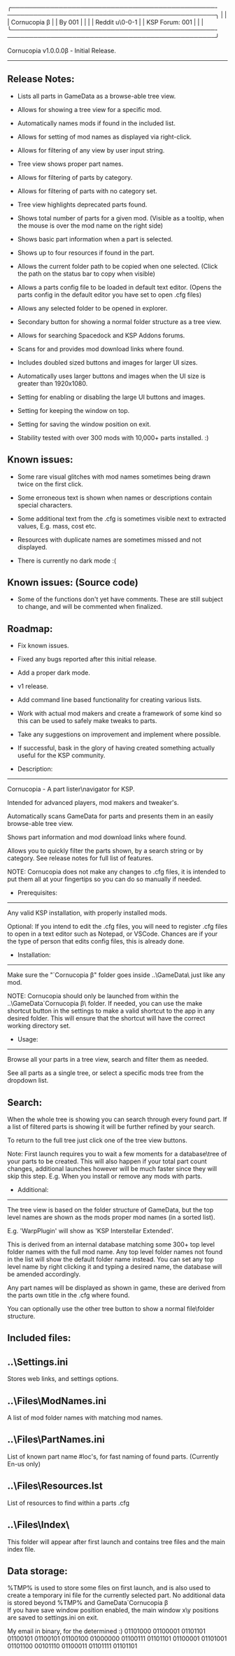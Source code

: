 ╭───────────────────────────────────────────────-────────────────────────────────────────────────╮
|                                                                                                |
|                                          Cornucopia β                                          |
|                                             By 001                                             |
|                                                                                                |
|                                         Reddit u\0-0-1                                         |
|                                         KSP Forum: 001                                         |
|                                                                                                |
╰───────────────────────────────────────────────-────────────────────────────────────────────────╯

Cornucopia v1.0.0.0β - Initial Release.
***************************************

Release Notes:
--------------

 - Lists all parts in GameData as a browse-able tree view.

 - Allows for showing a tree view for a specific mod.

 - Automatically names mods if found in the included list.

 - Allows for setting of mod names as displayed via right-click.

 - Allows for filtering of any view by user input string.

 - Tree view shows proper part names.

 - Allows for filtering of parts by category.

 - Allows for filtering of parts with no category set.

 - Tree view highlights deprecated parts found.

 - Shows total number of parts for a given mod.
   (Visible as a tooltip, when the mouse is over the mod name on the right side)

 - Shows basic part information when a part is selected.

 - Shows up to four resources if found in the part.

 - Allows the current folder path to be copied when one selected.
   (Click the path on the status bar to copy when visible)

 - Allows a parts config file to be loaded in default text editor.
   (Opens the parts config in the default editor you have set to open .cfg files)

 - Allows any selected folder to be opened in explorer.

 - Secondary button for showing a normal folder structure as a tree view.

 - Allows for searching Spacedock and KSP Addons forums.

 - Scans for and provides mod download links where found.

 - Includes doubled sized buttons and images for larger UI sizes.

 - Automatically uses larger buttons and images when the UI size is greater than 1920x1080.

 - Setting for enabling or disabling the large UI buttons and images.

 - Setting for keeping the window on top.

 - Setting for saving the window position on exit.

 - Stability tested with over 300 mods with 10,000+ parts installed. :)

Known issues:
-------------

 - Some rare visual glitches with mod names sometimes being drawn twice on the first click.

 - Some erroneous text is shown when names or descriptions contain special characters.

 - Some additional text from the .cfg is sometimes visible next to extracted values, E.g. mass, cost etc.

 - Resources with duplicate names are sometimes missed and not displayed.

 - There is currently no dark mode :(

Known issues: (Source code)
---------------------------

 - Some of the functions don't yet have comments.
   These are still subject to change, and will be commented when finalized.

Roadmap:
--------
- Fix known issues.

- Fixed any bugs reported after this initial release.

- Add a proper dark mode.

- v1 release.

- Add command line based functionality for creating various lists.

- Work with actual mod makers and create a framework of some kind so this can be used to safely make tweaks to parts.

- Take any suggestions on improvement and implement where possible.

- If successful, bask in the glory of having created something actually useful for the KSP community.



* Description:
--------------

Cornucopia - A part lister\navigator for KSP.

Intended for advanced players, mod makers and tweaker's.

Automatically scans GameData for parts and presents them in an easily browse-able tree view.

Shows part information and mod download links where found.

Allows you to quickly filter the parts shown, by a search string or by category. See release notes for full list of features.

NOTE: Cornucopia does not make any changes to .cfg files, it is intended to put them all at your fingertips so you can do so manually if needed.

* Prerequisites:
----------------

Any valid KSP installation, with properly installed mods.

Optional: If you intend to edit the .cfg files, you will need to register .cfg files to open in a text editor such as Notepad, or VSCode.
          Chances are if your the type of person that edits config files, this is already done.

* Installation:
---------------

Make sure the "`Cornucopia β" folder goes inside ..\GameData\ just like any mod.

NOTE: Cornucopia should only be launched from within the ..\GameData\`Cornucopia β\ folder.
      If needed, you can use the make shortcut button in the settings to make a valid shortcut to the app in any desired folder.
      This will ensure that the shortcut will have the correct working directory set.
      
* Usage:
--------

Browse all your parts in a tree view, search and filter them as needed.

See all parts as a single tree, or select a specific mods tree from the dropdown list.

Search:
-------

When the whole tree is showing you can search through every found part.
If a list of filtered parts is showing it will be further refined by your search.

To return to the full tree just click one of the tree view buttons.

Note: First launch requires you to wait a few moments for a database\tree of your parts to be created.
      This will also happen if your total part count changes, additional launches however will be much faster since they will skip this step.
      E.g. When you install or remove any mods with parts.

* Additional:
-------------

The tree view is based on the folder structure of GameData, but the top level names are shown as the mods proper mod names (in a sorted list).

E.g. 'WarpPlugin' will show as 'KSP Interstellar Extended'.

This is derived from an internal database matching some 300+ top level folder names with the full mod name.
Any top level folder names not found in the list will show the default folder name instead.
You can set any top level name by right clicking it and typing a desired name, the database will be amended accordingly.

Any part names will be displayed as shown in game, these are derived from the parts own title in the .cfg where found.

You can optionally use the other tree button to show a normal file\folder structure.

Included files:
---------------

..\Settings.ini
---------------
Stores web links, and settings options.

..\Files\ModNames.ini
----------------------
A list of mod folder names with matching mod names.

..\Files\PartNames.ini
----------------------
List of known part name #loc's, for fast naming of found parts.
(Currently En-us only)

..\Files\Resources.lst
----------------------
List of resources to find within a parts .cfg

..\Files\Index\
-----------------
This folder will appear after first launch and contains tree files and the main index file.

Data storage:
-------------

%TMP% is used to store some files on first launch, and is also used to create a temporary ini file for the currently selected part.
No additional data is stored beyond %TMP% and GameData\`Cornucopia β\
If you have save window position enabled, the main window x\y positions are saved to settings.ini on exit.

My email in binary, for the determined :)
01101000 01100001 01101101 01100101 01100101 01100100 01000000 01100111 01101101 01100001 01101001 01101100 00101110 01100011 01101111 01101101
